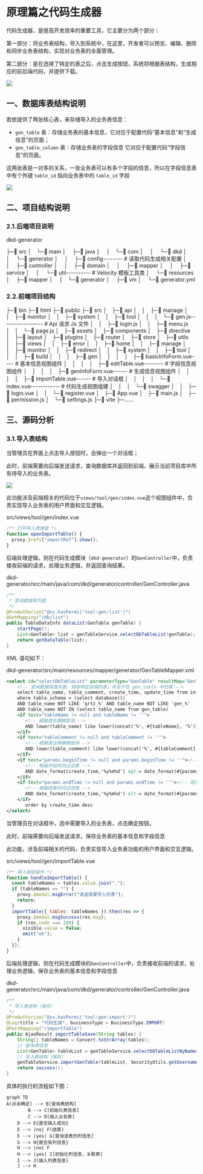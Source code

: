 # 原理篇之代码生成器

代码生成器，是提高开发效率的重要工具，它主要分为两个部分：

第一部分：将业务表结构，导入到系统中，在这里，开发者可以预览、编辑、删除和同步业务表结构，实现对业务表的全面管理。

第二部分：是在选择了特定的表之后，点击生成按钮，系统将根据表结构，生成相应的前后端代码，并提供下载。

![](/Users/zetian/workshop/project/dkd-parent/Note/NodeAssets/代码生成器.png)

## 一、数据库表结构说明

若依提供了两张核心表，来存储导入的业务表信息：

- `gen_table` 表：存储业务表的基本信息，它对应于配置代码“基本信息”和“生成信息”的页面；
- `gen_table_column` 表：存储业务表的字段信息     它对应于配置代码“字段信息”的页面。

这两张表是一对多的关系，一张业务表可以有多个字段的信息，所以在字段信息表中有个外键 `table_id` 指向业务表中的 `table_id` 字段

![](/Users/zetian/workshop/project/dkd-parent/Note/NodeAssets/代码生成器表结构关系.png)

## 二、项目结构说明

### 2.1.后端项目说明

dkd-generator

├─📁 src
│ └─📁 main
│   ├─📁 java
│   │ └─📁 com
│   │   └─📁 dkd
│   │     └─📁 generator
│   │       ├─📁 config-------- # 读取代码生成相关配置
│   │       ├─📁 controller
│   │       ├─📁 domain
│   │       ├─📁 mapper
│   │       ├─📁 service
│   │       └─📁 util---------- # Velocity 模板工具类
│   └─📁 resources
│     ├─📁 mapper
│     │ └─📁 generator
│     ├─📁 vm
│     └─📄 generator.yml

### 2.2.前端项目结构

├─📁 bin
├─📁 html
├─📁 public
├─📁 src
│ ├─📁 api
│ │ ├─📁 manage
│ │ ├─📁 monitor
│ │ ├─📁 system
│ │ ├─📁 tool
│ │ │ └─📄 gen.js----------------- # Api 请求 Js 文件
│ │ ├─📄 login.js
│ │ ├─📄 menu.js
│ │ └─📄 page.js
│ ├─📁 assets
│ ├─📁 components
│ ├─📁 directive
│ ├─📁 layout
│ ├─📁 plugins
│ ├─📁 router
│ ├─📁 store
│ ├─📁 utils
│ ├─📁 views
│ │ ├─📁 error
│ │ ├─📁 home
│ │ ├─📁 manage
│ │ ├─📁 monitor
│ │ ├─📁 redirect
│ │ ├─📁 system
│ │ ├─📁 tool
│ │ │ ├─📁 build
│ │ │ ├─📁 gen
│ │ │ │ ├─📄 basicInfoForm.vue---- # 基本信息视图组件
│ │ │ │ ├─📄 editTable.vue-------- # 字段信息视图组件
│ │ │ │ ├─📄 genInfoForm.vue------ # 生成信息视图组件
│ │ │ │ ├─📄 importTable.vue------ # 导入对话框
│ │ │ │ └─📄 index.vue------------ # 代码生成视图组建
│ │ │ └─📁 swagger
│ │ ├─📄 login.vue
│ │ └─📄 register.vue
│ ├─📄 App.vue
│ ├─📄 main.js
│ ├─📄 permission.js
│ └─📄 settings.js
├─📁 vite
├─……

## 三、源码分析

### 3.1.导入表结构

当管理员在界面上点击导入按钮时，会弹出一个对话框；

此时，前端需要向后端发送请求，查询数据库并返回到前端，展示当前项目库中所有待导入的业务表。

![](/Users/zetian/workshop/project/dkd-parent/Note/NodeAssets/代码生成-导入数据库表.png)

此功能涉及前端相关的代码位于`views/tool/gen/index.vue`这个视图组件中，负责实现导入业务表的用户界面和交互逻辑。

src/views/tool/gen/index.vue

```javascript
/** 打开导入表弹窗 */
function openImportTable() {
  proxy.$refs["importRef"].show();
}
```

后端处理逻辑，则在代码生成模块（`dkd-generator`）的`GenController`中，负责接收前端的请求，处理业务逻辑，并返回查询结果。

dkd-generator/src/main/java/com/dkd/generator/controller/GenController.java

```java
/**
 * 查询数据库列表
 */
@PreAuthorize("@ss.hasPermi('tool:gen:list')")
@GetMapping("/db/list")
public TableDataInfo dataList(GenTable genTable) {
    startPage();
    List<GenTable> list = genTableService.selectDbTableList(genTable);
    return getDataTable(list);
}
```

XML 语句如下：

dkd-generator/src/main/resources/mapper/generator/GenTableMapper.xml

```xml
<select id="selectDbTableList" parameterType="GenTable" resultMap="GenTableResult">
    <!-- 查询数据库表列表，排除特定前缀的表，并且不在 gen_table 中的表 -->
    select table_name, table_comment, create_time, update_time from information_schema.tables
    where table_schema = (select database())
    AND table_name NOT LIKE 'qrtz_%' AND table_name NOT LIKE 'gen_%'
    AND table_name NOT IN (select table_name from gen_table)
    <if test="tableName != null and tableName != ''">
       <!-- 根据表名模糊查询 -->
       AND lower(table_name) like lower(concat('%', #{tableName}, '%'))
    </if>
    <if test="tableComment != null and tableComment != ''">
       <!-- 根据表注释模糊查询 -->
       AND lower(table_comment) like lower(concat('%', #{tableComment}, '%'))
    </if>
    <if test="params.beginTime != null and params.beginTime != ''"><!-- 开始时间检索 -->
       <!-- 根据开始时间过滤表 -->
       AND date_format(create_time,'%y%m%d') &gt;= date_format(#{params.beginTime},'%y%m%d')
    </if>
    <if test="params.endTime != null and params.endTime != ''"><!-- 结束时间检索 -->
       <!-- 根据结束时间过滤表 -->
       AND date_format(create_time,'%y%m%d') &lt;= date_format(#{params.endTime},'%y%m%d')
    </if>
       order by create_time desc
</select>
```

当管理员在对话框中，选中需要导入的业务表，点击确定按钮，

此时，前端需要向后端发送请求，保存业务表的基本信息和字段信息

此功能，涉及前端相关的代码，负责实现导入业务表功能的用户界面和交互逻辑。

src/views/tool/gen/importTable.vue

```javascript
/** 导入按钮操作 */
function handleImportTable() {
  const tableNames = tables.value.join(",");
  if (tableNames == "") {
    proxy.$modal.msgError("请选择要导入的表");
    return;
  }
  importTable({ tables: tableNames }).then(res => {
    proxy.$modal.msgSuccess(res.msg);
    if (res.code === 200) {
      visible.value = false;
      emit("ok");
    }
  });
}
```

后端处理逻辑，则在代码生成模块的`GenController`中，负责接收前端的请求，处理业务逻辑，保存业务表的基本信息和字段信息

dkd-generator/src/main/java/com/dkd/generator/controller/GenController.java

```java
/**
 * 导入表结构（保存）
 */
@PreAuthorize("@ss.hasPermi('tool:gen:import')")
@Log(title = "代码生成", businessType = BusinessType.IMPORT)
@PostMapping("/importTable")
public AjaxResult importTableSave(String tables) {
    String[] tableNames = Convert.toStrArray(tables);
    // 查询表信息
    List<GenTable> tableList = genTableService.selectDbTableListByNames(tableNames);
    // 导入表结构（保存）
    genTableService.importGenTable(tableList, SecurityUtils.getUsername());
    return success();
}
```

具体的执行的流程如下图：

```mermaid
graph TD
A(点击确定) --> B[查询表结构]
		B --> C[初始化表信息]
		C --> D[插入业务表]
    D --> E{是否插入成功}
    E --> |no| F(结束)
    E --> |yes| G[查询该表的列信息]
    G --> H{是否有列信息}
    H --> |no| F
    H --> |yes| I[初始化列信息，关联表]
    I --> J[插入列表信息]
    J --> H
```